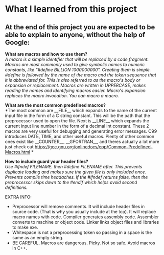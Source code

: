 # What I learned from this project  
At the end of this project you are expected to be able to explain to anyone, without the help of Google:  
---   

**What are macros and how to use them?**  
*A macro is a simple identifier that will be replaced by a code fragment. Macros are most commonly used to give symbolic names to numeric constants, like "#define BILLION 1000000000". Creating them is simple. #define is followed by the name of the macro and the token sequence that it is abbreviated for. This is also referred to as the macro's body or expansion or replacement. Macros are written in UPPERCASE, makes reading the names and identifying macros easier. Macro's expansion replaces the macro invocation. You can macro a macro.*  

**What are the most common predefined macros?**  
*The most common are \_\_FILE\_\_ which expands to the name of the current input file in the form of a C string constant. This will be the path that the preprocessor used to open the file. Next is \_\_LINE\_\_ which expands the current input line number in the form of a decimal int constant. These 2 macros are very useful for debugging and generating error messages. C99 introduces DATE, TIME, and other useful macros. Plenty of other common ones exist like \_\_COUNTER\_\_, \_\_GFORTRAN\_\_, and theres actually a lot more just check out https://gcc.gnu.org/onlinedocs/cpp/Common-Predefined-Macros.html *  

**How to include guard your header files?**  
*Use #ifndef FILENAME. then #define FILENAME after. This prevents duplicate loading and makes sure the given file is only included once. Prevents compile time headaches. If the #ifndef returns false, then the preprocessor skips down to the #endif which helps avoid second definitions.*  

EXTRA INFO:  

* Preprocessor will remove comments. It will include header files in source code. (That is why you usually include at the top). It will replace macro names with code. Compiler generates assembly code. Assembler converts to machine or object code. Linker links object files and libraries to make exe.  
* Whitespace is not a preprocessing token so passing in a space is the same as an empty string.  
* BE CAREFUL. Macros are dangerous. Picky. Not so safe. Avoid macros in C++.  

